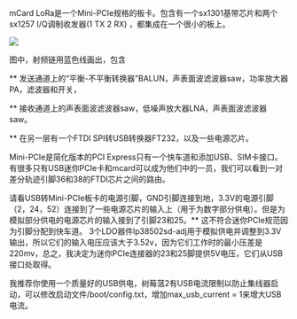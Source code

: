 mCard LoRa是一个Mini-PCIe规格的板卡。包含有一个sx1301基带芯片和两个sx1257 I/Q调制收发器(1 TX 2 RX) ，都集成在一个很小的板上。

![](https://camo.githubusercontent.com/dd5e469406dad76d44edd2f665bb8695a7496e61/68747470733a2f2f7777772e64726f70626f782e636f6d2f732f643573616865336f306d336763796e2f6d63617264312e626d702e6a70673f646c3d31)

图中，射频链用蓝色线画出，包含

** 发送通道上的“平衡-不平衡转换器”BALUN，声表面波滤波器saw，功率放大器PA，滤波器和开关，

** 接收通道上的声表面波滤波器saw，低噪声放大器LNA，声表面波滤波器saw。

** 在另一层有一个FTDI SPI转USB转换器FT232，以及一些电源芯片。

Mini-PCIe是简化版本的PCI Express只有一个快车道和添加USB、SIM卡接口。有很多只有USB迷你PCIe卡和mcard可以成为他们中的一员，我们可以看到一对差分轨迹引脚36和38的FTDI芯片之间的路由。

请看USB转Mini-PCIe板卡的电源引脚，GND引脚连接到地，3.3V的电源引脚（2，24，52）连接到了一些电源芯片的输入上（用于为数字部分供电）。但是为模拟部分供电的电源芯片的输入接到了引脚23和25。** 这不符合迷你PCIe规范因为引脚分配到快车道。 3个LDO器件lp38502sd-adj用于模拟供电并调整到3.3V输出，所以它们的输入电压应该大于3.52v，因为它们工作时的最小压差是220mv，总之，我决定为迷你PCIe连接器的23和25脚提供5V电压，它们从USB接口处取得。

我推荐你使用一个质量好的USB供电，树莓蒎2有USB电流限制以防止集线器启动，可以修改启动文件/boot/config.txt，增加max_usb_current = 1来增大USB电流。




